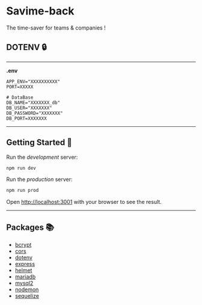 # Savime-back
The time-saver for teams & companies !

## DOTENV 🔒

---

**.env**

```
APP_ENV="XXXXXXXXXX"
PORT=XXXXX

# DataBase
DB_NAME="XXXXXXX_db"
DB_USER="XXXXXXX"
DB_PASSWORD="XXXXXXX"
DB_PORT=XXXXXXX

```

---

## Getting Started 🚀

Run the *development* server:

```bash
npm run dev
```

Run the *production* server:

```bash
npm run prod
```

Open [http://localhost:3001](http://localhost:3001) with your browser to see the result.

---

## Packages 📚

- [bcrypt](https://www.npmjs.com/package/bcrypt)
- [cors](https://www.npmjs.com/package/cors)
- [dotenv](https://www.npmjs.com/package/dotenv)
- [express](https://www.npmjs.com/package/express)
- [helmet](https://www.npmjs.com/package/helmet)
- [mariadb](https://www.npmjs.com/package/mariadb)
- [mysql2](https://www.npmjs.com/package/mysql2)
- [nodemon](https://www.npmjs.com/package/nodemon)
- [sequelize](https://www.npmjs.com/package/sequelize)